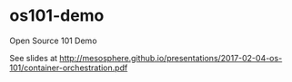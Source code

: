 # os101-demo

Open Source 101 Demo

See slides at http://mesosphere.github.io/presentations/2017-02-04-os-101/container-orchestration.pdf
